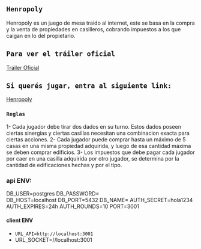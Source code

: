 ## `Henropoly`  

Henropoly es un juego de mesa traido al internet, este se basa en la compra y la venta de propiedades en casilleros, cobrando impuestos a los que caigan en lo del propietario.

## `Para ver el tráiler oficial`
[Tráiler Oficial](https://www.youtube.com/watch?v=5Sy9q5CwvDQ&ab_channel=FacuRearte)

## `Si querés jugar, entra al siguiente link:`
[Henropoly](https://henropoly.vercel.app/)

### `Reglas`

1- Cada jugador debe tirar dos dados en su turno. Estos dados poseen ciertas sinergias y ciertas casillas necesitan una combinacion exacta para ciertas acciones.
2- Cada jugador puede comprar hasta un máximo de 5 casas en una misma propiedad adquirida, y luego de esa cantidad máxima se deben comprar edificios.
3- Los impuestos que debe pagar cada jugador por caer en una casilla adquirida por otro jugador, se determina por la cantidad de edificaciones hechas y por el tipo.

### api ENV:
DB_USER=postgres
DB_PASSWORD=  
DB_HOST=localhost
DB_PORT=5432
DB_NAME=
AUTH_SECRET=hola1234
AUTH_EXPIRES=24h
AUTH_ROUNDS=10
PORT=3001 

#### client ENV
- `URL_API=http://localhost:3001`
- URL_SOCKET=//localhost:3001

